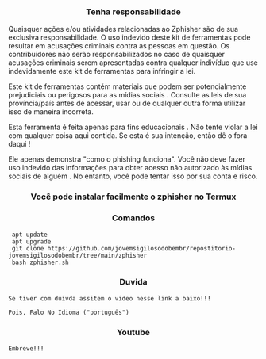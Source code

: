 <h3><p align="center">Tenha  responsabilidade</p></h3>

                        

Quaisquer ações e/ou atividades relacionadas ao Zphisher são de sua exclusiva responsabilidade. O uso indevido deste kit de ferramentas pode resultar em acusações criminais contra as pessoas em questão. Os contribuidores não serão responsabilizados no caso de quaisquer acusações criminais serem apresentadas contra qualquer indivíduo que use indevidamente este kit de ferramentas para infringir a lei.

Este kit de ferramentas contém materiais que podem ser potencialmente prejudiciais ou perigosos para as mídias sociais . Consulte as leis de sua província/país antes de acessar, usar ou de qualquer outra forma utilizar isso de maneira incorreta.

Esta ferramenta é feita apenas para fins educacionais . Não tente violar a lei com qualquer coisa aqui contida. Se esta é sua intenção, então dê o fora daqui !

Ele apenas demonstra "como o phishing funciona". Você não deve fazer uso indevido das informações para obter acesso não autorizado às mídias sociais de alguém . No entanto, você pode tentar isso por sua conta e risco.


<h3><p align="center">Você pode instalar facilmente o zphisher no Termux </p></h3>

<h3><p align="center">Comandos </p></h3>





```
 apt update 
 apt upgrade
 git clone https://github.com/jovemsigilosodobembr/repostitorio-jovemsigilosodobembr/tree/main/zphisher
 bash zphisher.sh
```


<h3><p align="center">Duvida </p></h3>

```
Se tiver com duivda assitem o video nesse link a baixo!!!

Pois, Falo No Idioma ("português")
```

<h3><p align="center">Youtube </p></h3>

```
Embreve!!!

```


